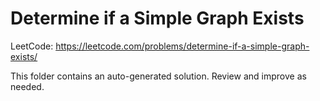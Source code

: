 # Determine if a Simple Graph Exists

LeetCode: https://leetcode.com/problems/determine-if-a-simple-graph-exists/

This folder contains an auto-generated solution. Review and improve as needed.
